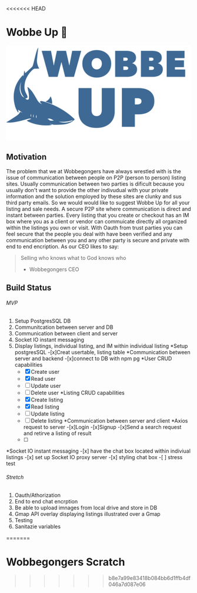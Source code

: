 <<<<<<< HEAD
# Wobbe Up :shark:

![Wobbe Up Logo](client/public/WobbeUp.png)

## Motivation
The problem that we at Wobbegongers have always wrestled with is the issue of communication between people on P2P (person to person) listing sites. Usually communication between two parties is dificult because you usually don't want to provide the other indivudual with your private information and the solution employed by these sites are clunky and sus third party emails. So we would would like to suggest Wobbe Up for all your listing and sale needs. A secure P2P site where communication is direct and instant between parties. Every listing that you create or checkout has an IM box where you as a client or vendor can commuicate directly all organized within the listings you own or visit. With Oauth from trust parties you can feel secure that the people you deal with have been verified and any communication between you and any other party is secure and private with end to end encription. As our CEO likes to say:
> Selling who knows what to God knows who
> - Wobbegongers CEO

## Build Status

###### MVP
1. Setup PostgresSQL DB
2. Communitcation between server and DB
3. Communication between client and server
4. Socket IO instant messaging
5. Display listings, individual listing, and IM within individual listing
  *Setup postgresSQL
    -[x]Creat usertable, listing table
  *Communication between server and backend
    -[x]connect to DB with npm pg 
    *User CRUD capabilities 
      -[x] Create user
      -[x] Read user
      -[ ] Update user
      -[ ] Delete user
    *Listing CRUD capabilities 
      -[x] Create listing
      -[x] Read listing
      -[ ] Update listing
      -[ ] Delete listing
  *Communication between server and client
    *Axios request to server
      -[x]Login
      -[x]Signup
      -[x]Send a search request and retirve a listing of result
      -[ ]
  *Socket IO instant messaging
    -[x] have the chat box located within indiviual listings
    -[x] set up Socket IO proxy server
    -[x] styling chat box
    -[ ] stress test 
  
###### Stretch
1. Oauth/Athorization 
2. End to end chat encrption
3. Be able to upload imnages from local drive and store in DB
4. Gmap API overlay displaying listings illustrated over a Gmap
5. Testing 
6. Sanitazie variables 









=======
# Wobbegongers Scratch
>>>>>>> b8e7a99e83418b084bb6d1ffb4df046a7d087e06
